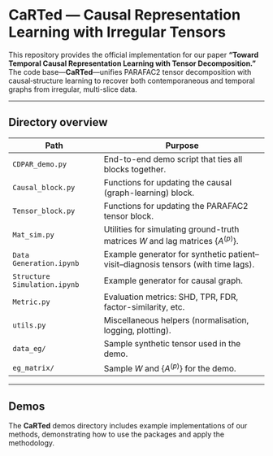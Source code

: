 # **CaRTed — Causal Representation Learning with Irregular Tensors**

This repository provides the official implementation for our paper
**“Toward Temporal Causal Representation Learning with Tensor Decomposition.”**
The code base—**CaRTed**—unifies PARAFAC2 tensor decomposition with causal‐structure learning to recover both contemporaneous and temporal graphs from irregular, multi-slice data.

---

## Directory overview

| Path              | Purpose                                                                            |
| ----------------- | ---------------------------------------------------------------------------------- |
| `CDPAR_demo.py`   | End-to-end demo script that ties all blocks together.                              |
| `Causal_block.py` | Functions for updating the causal (graph-learning) block.                          |
| `Tensor_block.py` | Functions for updating the PARAFAC2 tensor block.                                  |
| `Mat_sim.py`      | Utilities for simulating ground-truth matrices $W$ and lag matrices $\{A^{(p)}\}$. |
| `Data Generation.ipynb`     | Example generator for synthetic patient–visit–diagnosis tensors (with time lags).  |
| `Structure Simulation.ipynb`| Example generator for causal graph.|
| `Metric.py`       | Evaluation metrics: SHD, TPR, FDR, factor-similarity, etc.                         |
| `utils.py`        | Miscellaneous helpers (normalisation, logging, plotting).                          |
| `data_eg/`        | Sample synthetic tensor used in the demo.                                          |
| `eg_matrix/`      | Sample $W$ and $\{A^{(p)}\}$ for the demo.                                         |

---
## Demos 

The **CaRTed** demos directory includes example implementations of our methods, demonstrating how to use the packages and apply the methodology.  

